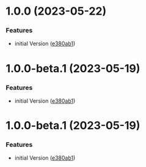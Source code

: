 # 1.0.0 (2023-05-22)


### Features

* initial Version ([e380ab1](https://github.com/DIGITALLNature/DigitallAssemblyPower/commit/e380ab157913046f8d29c940e01aad55e12b4de9))

# 1.0.0-beta.1 (2023-05-19)


### Features

* initial Version ([e380ab1](https://github.com/DIGITALLNature/DigitallAssemblyPower/commit/e380ab157913046f8d29c940e01aad55e12b4de9))

# 1.0.0-beta.1 (2023-05-19)


### Features

* initial Version ([e380ab1](https://github.com/DIGITALLNature/DigitallAssemblyPower/commit/e380ab157913046f8d29c940e01aad55e12b4de9))
